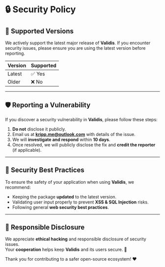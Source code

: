 # 🔒 Security Policy

## 📅 Supported Versions  
We actively support the latest major release of **Validis**. If you encounter security issues, please ensure you are using the latest version before reporting.

| Version | Supported |  
|---------|----------|  
| Latest  | ✅ Yes   |  
| Older   | ❌ No    |  

---

## 🛡️ Reporting a Vulnerability  
If you discover a security vulnerability in **Validis**, please follow these steps:  

1. **Do not** disclose it publicly.  
2. Email us at **kripp.me@outlook.com** with details of the issue.  
3. We will **investigate and respond** within **10 days**.  
4. Once resolved, we will publicly disclose the fix and **credit the reporter** (if applicable).  

---

## 🔄 Security Best Practices  
To ensure the safety of your application when using **Validis**, we recommend:  

- Keeping the package **updated** to the latest version.  
- Validating user input properly to prevent **XSS & SQL Injection** risks.  
- Following general **web security best practices**.  

---

## 🤝 Responsible Disclosure  
We appreciate **ethical hacking** and responsible disclosure of security issues.  
Your **cooperation** helps keep **Validis** and its users secure. 🚀  

Thank you for contributing to a safer open-source ecosystem! ❤️  
